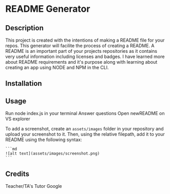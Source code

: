 # README Generator

## Description

This project is created with the intentions of making a README file for your repos. 
This generator will facilite the process of creating a README. 
A README is an important part of your projects repositories as it contains very useful information including licenses and badges. 
I have learned more about README requirements and it's purpose along with learning about creating an app using NODE and NPM in the CLI.

## Installation



## Usage

Run node index.js in your terminal
Answer questions
Open newREADME on VS explorer

To add a screenshot, create an `assets/images` folder in your repository and upload your screenshot to it. Then, using the relative filepath, add it to your README using the following syntax:

    ```md
    ![alt text](assets/images/screenshot.png)
    ```

## Credits

Teacher/TA's
Tutor
Google

